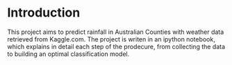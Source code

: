 # Introduction

This project aims to predict rainfall in Australian Counties with weather data retrieved from Kaggle.com. The project is writen in an ipython notebook, which explains in detail each step of the prodecure, from collecting the data to building an optimal classification model. 
